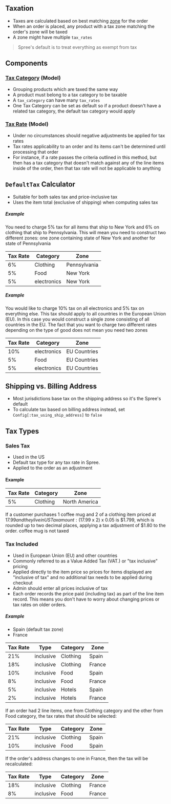 ## Taxation
* Taxes are calculated based on best matching [zone](/geography.md#zone) for the order
* When an order is placed, any product with a tax zone matching the order's zone will be taxed
* A zone might have multiple `tax_rates`

> Spree's default is to treat everything as exempt from tax

## Components
### [Tax Category](../models/TaxCategory.md) (Model)
* Grouping products which are taxed the same way
* A product must belong to a tax category to be taxable
* A `tax_category` can have many `tax_rates`
* One Tax Category can be set as default so if a product doesn't have a related tax
 category, the default tax category would apply

### [Tax Rate](../models/TaxRate.md) (Model)
* Under no circumstances should negative adjustments be applied for tax rates
* Tax rates applicability to an order and its items can't be determined until processing that order
* For instance, if a rate passes the criteria outlined in this method, but then has a tax category that doesn't match against any of the line items inside of the order, then that tax rate will not be applicable to anything


## `DefaultTax` Calculator
* Suitable for both sales tax and price-inclusive tax
* Uses the item total (exclusive of shipping) when computing sales tax

##### *Example*
You need to charge 5% tax for all items that ship to New York and 6% on clothing that
ship to Pennsylvania. This will mean you need to construct two different zones: one zone containing
state of New York and another for state of Pennsylvania

| Tax Rate | Category    | Zone         |
|----------|-------------|--------------|
| 6%       | Clothing    | Pennsylvania |
| 5%       | Food        | New York     |
| 5%       | electronics | New York     |

##### *Example*
You would like to charge 10% tax on all electronics and 5% tax on everything else.
This tax should apply to all countries in the European Union (EU). In this case you would construct
a single zone consisting of all countries in the EU. The fact that you want to charge two different
rates depending on the type of good does not mean you need two zones

| Tax Rate | Category    | Zone         |
|----------|-------------|--------------|
| 10%      | electronics | EU Countries |
| 5%       | Food        | EU Countries |
| 5%       | electronics | EU Countries |

## Shipping vs. Billing Address
* Most jurisdictions base tax on the shipping address so it's the Spree's default
* To calculate tax based on billing address instead, set `Config[:tax_using_ship_address]` to `false`

## Tax Types
### Sales Tax
* Used in the US
* Default tax type for any tax rate in Spree.
* Applied to the order as an adjustment

#### Example
| Tax Rate | Category | Zone          |
|----------|----------|---------------|
| 5%       | Clothing | North America |

If a customer purchases 1 coffee mug and 2 of a clothing item priced at $17.99 and they live in US
Tax amount: ($17.99 x 2) x 0.05 is $1.799, which is rounded up to two decimal places, applying a tax
adjustment of $1.80 to the order. coffee mug is not taxed

### Tax Included
* Used in European Union (EU) and other countries
* Commonly referred to as a Value Added Tax (VAT.) or "tax inclusive" pricing
* Applied directly to the item price so prices for items displayed are "inclusive of tax" and no
additional tax needs to be applied during checkout
* Admin should enter all prices inclusive of tax
* Each order records the price paid (including tax) as part of the line item record. This means you
don't have to worry about changing prices or tax rates on older orders.


##### *Example*

* Spain (default tax zone)
* France


| Tax Rate | Type      | Category | Zone    |
|----------|-----------|----------|---------|
| 21%      | inclusive | Clothing | Spain   |
| 18%      | inclusive | Clothing | France  |
| 10%      | inclusive | Food     | Spain   |
| 8%       | inclusive | Food     | France  |
| 5%       | inclusive | Hotels   | Spain   |
| 2%       | inclusive | Hotels   | France  |

If an order had 2 line items, one from Clothing  category and the other from Food category, the tax rates that should be selected:

| Tax Rate | Type      | Category | Zone    |
|----------|-----------|----------|---------|
| 21%      | inclusive | Clothing | Spain   |
| 10%      | inclusive | Food     | Spain   |

If the order's address changes to one in France, then the tax will be recalculated:

| Tax Rate | Type      | Category | Zone    |
|----------|-----------|----------|---------|
| 18%      | inclusive | Clothing | France  |
| 8%       | inclusive | Food     | France  |